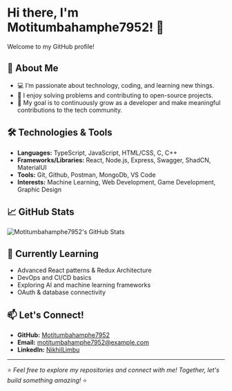 # Hi there, I'm Motitumbahamphe7952! 👋

Welcome to my GitHub profile!

## 🚀 About Me
- 💻 I’m passionate about technology, coding, and learning new things.
- 🌟 I enjoy solving problems and contributing to open-source projects.
- 🎯 My goal is to continuously grow as a developer and make meaningful contributions to the tech community.

## 🛠️ Technologies & Tools
- **Languages:** TypeScript, JavaScript, HTML/CSS, C, C++
- **Frameworks/Libraries:** React, Node.js, Express, Swagger, ShadCN, MaterialUI
- **Tools:** Git, Github, Postman, MongoDb, VS Code
- **Interests:** Machine Learning, Web Development, Game Development, Graphic Design

## 📈 GitHub Stats
![Motitumbahamphe7952's GitHub Stats](https://github-readme-stats.vercel.app/api?username=Motitumbahamphe7952&show_icons=true&theme=radical)

## 🌱 Currently Learning
- Advanced React patterns & Redux Architecture
- DevOps and CI/CD basics
- Exploring AI and machine learning frameworks
- OAuth & database connectivity

## 📫 Let's Connect!
- **GitHub:** [Motitumbahamphe7952](https://github.com/Motitumbahamphe7952)
- **Email:** [motitumbahamphe7952@example.com](mailto:nikhillimbu918@gmail.com)
- **LinkedIn:** [NikhilLimbu](https://www.linkedin.com/in/nikhil-limbu-442209259/)
---

⭐️ *Feel free to explore my repositories and connect with me! Together, let's build something amazing!* ⭐️

